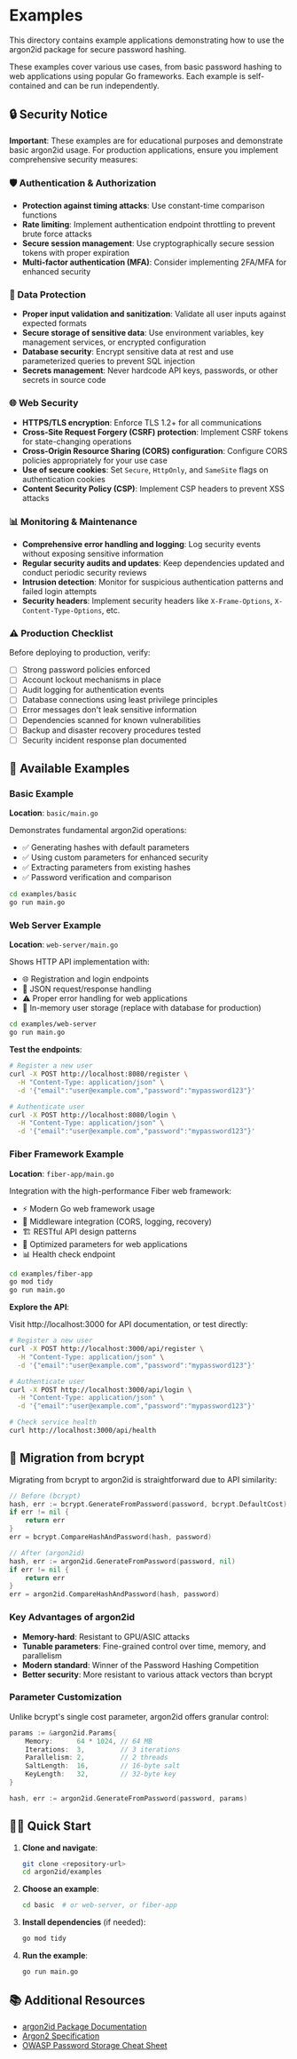 # Examples

This directory contains example applications demonstrating how to use the argon2id package for secure password hashing.

These examples cover various use cases, from basic password hashing to web applications using popular Go frameworks. Each example is self-contained and can be run independently.

## 🔒 Security Notice

**Important**: These examples are for educational purposes and demonstrate basic argon2id usage. For production applications, ensure you implement comprehensive security measures:

### 🛡️ Authentication & Authorization
- **Protection against timing attacks**: Use constant-time comparison functions
- **Rate limiting**: Implement authentication endpoint throttling to prevent brute force attacks
- **Secure session management**: Use cryptographically secure session tokens with proper expiration
- **Multi-factor authentication (MFA)**: Consider implementing 2FA/MFA for enhanced security

### 🔐 Data Protection
- **Proper input validation and sanitization**: Validate all user inputs against expected formats
- **Secure storage of sensitive data**: Use environment variables, key management services, or encrypted configuration
- **Database security**: Encrypt sensitive data at rest and use parameterized queries to prevent SQL injection
- **Secrets management**: Never hardcode API keys, passwords, or other secrets in source code

### 🌐 Web Security
- **HTTPS/TLS encryption**: Enforce TLS 1.2+ for all communications
- **Cross-Site Request Forgery (CSRF) protection**: Implement CSRF tokens for state-changing operations
- **Cross-Origin Resource Sharing (CORS) configuration**: Configure CORS policies appropriately for your use case
- **Use of secure cookies**: Set `Secure`, `HttpOnly`, and `SameSite` flags on authentication cookies
- **Content Security Policy (CSP)**: Implement CSP headers to prevent XSS attacks

### 📊 Monitoring & Maintenance
- **Comprehensive error handling and logging**: Log security events without exposing sensitive information
- **Regular security audits and updates**: Keep dependencies updated and conduct periodic security reviews
- **Intrusion detection**: Monitor for suspicious authentication patterns and failed login attempts
- **Security headers**: Implement security headers like `X-Frame-Options`, `X-Content-Type-Options`, etc.

### ⚠️ Production Checklist

Before deploying to production, verify:

- [ ] Strong password policies enforced
- [ ] Account lockout mechanisms in place
- [ ] Audit logging for authentication events
- [ ] Database connections using least privilege principles
- [ ] Error messages don't leak sensitive information
- [ ] Dependencies scanned for known vulnerabilities
- [ ] Backup and disaster recovery procedures tested
- [ ] Security incident response plan documented

## 📁 Available Examples

### Basic Example
**Location**: `basic/main.go`

Demonstrates fundamental argon2id operations:
- ✅ Generating hashes with default parameters
- ✅ Using custom parameters for enhanced security
- ✅ Extracting parameters from existing hashes
- ✅ Password verification and comparison

```bash
cd examples/basic
go run main.go
```

### Web Server Example
**Location**: `web-server/main.go`

Shows HTTP API implementation with:
- 🌐 Registration and login endpoints
- 📝 JSON request/response handling
- ⚠️ Proper error handling for web applications
- 💾 In-memory user storage (replace with database for production)

```bash
cd examples/web-server
go run main.go
```

**Test the endpoints**:

```bash
# Register a new user
curl -X POST http://localhost:8080/register \
  -H "Content-Type: application/json" \
  -d '{"email":"user@example.com","password":"mypassword123"}'

# Authenticate user
curl -X POST http://localhost:8080/login \
  -H "Content-Type: application/json" \
  -d '{"email":"user@example.com","password":"mypassword123"}'
```

### Fiber Framework Example
**Location**: `fiber-app/main.go`

Integration with the high-performance Fiber web framework:
- ⚡ Modern Go web framework usage
- 🔧 Middleware integration (CORS, logging, recovery)
- 🏗️ RESTful API design patterns
- 🚀 Optimized parameters for web applications
- 📊 Health check endpoint

```bash
cd examples/fiber-app
go mod tidy
go run main.go
```

**Explore the API**:

Visit http://localhost:3000 for API documentation, or test directly:

```bash
# Register a new user
curl -X POST http://localhost:3000/api/register \
  -H "Content-Type: application/json" \
  -d '{"email":"user@example.com","password":"mypassword123"}'

# Authenticate user
curl -X POST http://localhost:3000/api/login \
  -H "Content-Type: application/json" \
  -d '{"email":"user@example.com","password":"mypassword123"}'

# Check service health
curl http://localhost:3000/api/health
```

## 🔄 Migration from bcrypt

Migrating from bcrypt to argon2id is straightforward due to API similarity:

```go
// Before (bcrypt)
hash, err := bcrypt.GenerateFromPassword(password, bcrypt.DefaultCost)
if err != nil {
    return err
}
err = bcrypt.CompareHashAndPassword(hash, password)

// After (argon2id)
hash, err := argon2id.GenerateFromPassword(password, nil)
if err != nil {
    return err
}
err = argon2id.CompareHashAndPassword(hash, password)
```

### Key Advantages of argon2id

- **Memory-hard**: Resistant to GPU/ASIC attacks
- **Tunable parameters**: Fine-grained control over time, memory, and parallelism
- **Modern standard**: Winner of the Password Hashing Competition
- **Better security**: More resistant to various attack vectors than bcrypt

### Parameter Customization

Unlike bcrypt's single cost parameter, argon2id offers granular control:

```go
params := &argon2id.Params{
    Memory:      64 * 1024, // 64 MB
    Iterations:  3,         // 3 iterations
    Parallelism: 2,         // 2 threads
    SaltLength:  16,        // 16-byte salt
    KeyLength:   32,        // 32-byte key
}

hash, err := argon2id.GenerateFromPassword(password, params)
```

## 🏃‍♂️ Quick Start

1. **Clone and navigate**:
   ```bash
   git clone <repository-url>
   cd argon2id/examples
   ```

2. **Choose an example**:
   ```bash
   cd basic  # or web-server, or fiber-app
   ```

3. **Install dependencies** (if needed):
   ```bash
   go mod tidy
   ```

4. **Run the example**:
   ```bash
   go run main.go
   ```

## 📚 Additional Resources

- [argon2id Package Documentation](../README.md)
- [Argon2 Specification](https://tools.ietf.org/html/draft-irtf-cfrg-argon2-13)
- [OWASP Password Storage Cheat Sheet](https://cheatsheetseries.owasp.org/cheatsheets/Password_Storage_Cheat_Sheet.html)